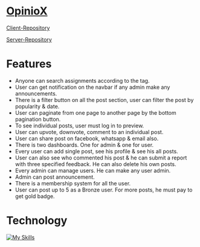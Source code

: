 # [OpinioX](https://opinifyx-assignment.web.app/)

[Client-Repository](https://github.com/azzizulhakim810/opiniox-client)

[Server-Repository](https://github.com/azzizulhakim810/opiniox-server)


# Features

* Anyone can search assignments according to the tag.
* User can get notification on the navbar if any admin make any announcements.
* There is a filter button on all the post section, user can filter the post by popularity & date.
* User can paginate from one page to another page by the bottom pagination button.
* To see individual posts, user must log in to preview.
* User can upvote, downvote, comment to an individual post.
* User can share post on facebook, whatsapp & email also.
* There is two dashboards. One for admin & one for user.
* Every user can add single post, see his profile & see his all posts.
* User can also see who commented his post & he can submit a report with three specified feedback. He can also delete his own posts.
* Every admin can manage users. He can make any user admin.
* Admin can post announcement.
* There is a membership system for all the user.
* User can post up to 5 as a Bronze user. For more posts, he must pay to get gold badge.

# Technology

[![My Skills](https://skillicons.dev/icons?i=vite,react,tailwind,nodejs,express)](https://skillicons.dev)